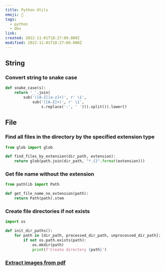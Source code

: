 ```yaml
---
title: Python Utils
emoji: 📝
tags:
  - python
  - dev
link:
created: 2022-11-01T18:27:09.000Z
modified: 2022-11-01T18:27:09.000Z
---
```


## String

### Convert string to snake case

```python
def snake_case(s):
    return '_'.join(
        sub('([A-Z][a-z]+)', r' \1',
            sub('([A-Z]+)', r' \1',
                s.replace('-', ' '))).split()).lower()
```

## File

### Find all files in the directory by the specified extension type

```python
from glob import glob

def find_files_by_extension(dir_path, extension):
    return glob(path.join(dir_path, "*.{}".format(extension)))
```

### Get file name without the extension

```python
from pathlib import Path

def get_file_name_no_extension(path):
    return Path(path).stem
```

### Create file directories if not exists

```python
import os

def init_dir_paths():
    for path in [dir_path, processed_dir_path, unprocessed_dir_path]:
        if not os.path.exists(path):
            os.mkdir(path)
            print(f'Create directory {path}')
```

### [Extract images from pdf](https://github.com/lkcozy/lkcozy/tree/master/scripts/extract_images_from_pdf)
